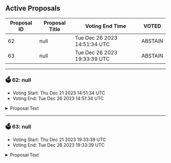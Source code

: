 ## Active Proposals

| Proposal ID | Proposal Title | Voting End Time | VOTED |
|-------------|----------------|-----------------|-------|
| 62 | null | Tue Dec 26 2023 14:51:34 UTC | ABSTAIN |
| 63 | null | Tue Dec 26 2023 19:33:39 UTC | ABSTAIN |

---

### 🗳 62: null
- Voting Start: Thu Dec 21 2023 14:51:34 UTC
- Voting End: Tue Dec 26 2023 14:51:34 UTC

<details>
<summary>Proposal Text</summary>
 
null
</details>

---

### 🗳 63: null
- Voting Start: Thu Dec 21 2023 19:33:39 UTC
- Voting End: Tue Dec 26 2023 19:33:39 UTC

<details>
<summary>Proposal Text</summary>
 
null
</details>
